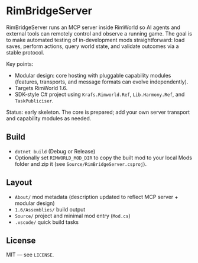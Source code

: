 # RimBridgeServer

RimBridgeServer runs an MCP server inside RimWorld so AI agents and external tools can remotely control and observe a running game. The goal is to make automated testing of in-development mods straightforward: load saves, perform actions, query world state, and validate outcomes via a stable protocol.

Key points:
- Modular design: core hosting with pluggable capability modules (features, transports, and message formats can evolve independently).
- Targets RimWorld 1.6.
- SDK-style C# project using `Krafs.Rimworld.Ref`, `Lib.Harmony.Ref`, and `TaskPubliciser`.

Status: early skeleton. The core is prepared; add your own server transport and capability modules as needed.

## Build

- `dotnet build` (Debug or Release)
- Optionally set `RIMWORLD_MOD_DIR` to copy the built mod to your local Mods folder and zip it (see `Source/RimBridgeServer.csproj`).

## Layout

- `About/` mod metadata (description updated to reflect MCP server + modular design)
- `1.6/Assemblies/` build output
- `Source/` project and minimal mod entry (`Mod.cs`)
- `.vscode/` quick build tasks

## License

MIT — see `LICENSE`.
